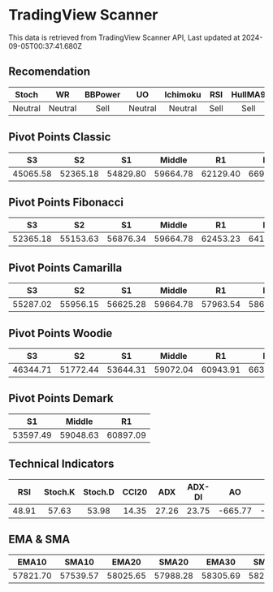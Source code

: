 # TradingView Scanner
This data is retrieved from TradingView Scanner API, Last updated at 2024-09-05T00:37:41.680Z

## Recomendation
| Stoch | WR | BBPower | UO | Ichimoku | RSI | HullMA9 |
| :---: | :---: | :---: | :---: | :---: | :---: | :---: |
| Neutral | Neutral | Sell | Neutral | Neutral | Sell | Sell |

## Pivot Points Classic
| S3 | S2 | S1 | Middle | R1 | R2 | R3 |
| :---: | :---: | :---: | :---: | :---: | :---: | :---: |
| 45065.58 | 52365.18 | 54829.80 | 59664.78 | 62129.40 | 66964.38 | 74263.98 |

## Pivot Points Fibonacci
| S3 | S2 | S1 | Middle | R1 | R2 | R3 |
| :---: | :---: | :---: | :---: | :---: | :---: | :---: |
| 52365.18 | 55153.63 | 56876.34 | 59664.78 | 62453.23 | 64175.94 | 66964.38 |

## Pivot Points Camarilla
| S3 | S2 | S1 | Middle | R1 | R2 | R3 |
| :---: | :---: | :---: | :---: | :---: | :---: | :---: |
| 55287.02 | 55956.15 | 56625.28 | 59664.78 | 57963.54 | 58632.67 | 59301.80 |

## Pivot Points Woodie
| S3 | S2 | S1 | Middle | R1 | R2 | R3 |
| :---: | :---: | :---: | :---: | :---: | :---: | :---: |
| 46344.71 | 51772.44 | 53644.31 | 59072.04 | 60943.91 | 66371.64 | 68243.51 |

## Pivot Points Demark
| S1 | Middle | R1 |
| :---: | :---: | :---: |
| 53597.49 | 59048.63 | 60897.09 |

## Technical Indicators
| RSI | Stoch.K | Stoch.D | CCI20 | ADX | ADX-DI | AO | Mom | MACD | MACD | W.R | HullMA9 |
| :---: | :---: | :---: | :---: | :---: | :---: | :---: | :---: | :---: | :---: | :---: | :---: |
| 48.91 | 57.63 | 53.98 | 14.35 | 27.26 | 23.75 | -665.77 | -959.36 | -339.23 | -415.00 | -40.67 | 58268.82 |

## EMA & SMA
| EMA10 | SMA10 | EMA20 | SMA20 | EMA30 | SMA30 | EMA50 | SMA50 | EMA100 | SMA100 | EMA200 | SMA200 |
| :---: | :---: | :---: | :---: | :---: | :---: | :---: | :---: | :---: | :---: | :---: | :---: |
| 57821.70 | 57539.57 | 58025.65 | 57988.28 | 58305.69 | 58222.30 | 58836.27 | 58647.68 | 59559.67 | 60279.63 | 60307.49 | 59567.75 |